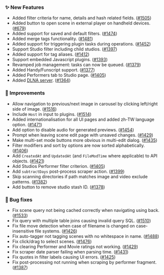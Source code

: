 ### ✨ New Features

- Added filter criteria for name, details and hash related fields. ([#1505](https://github.com/stashapp/stash/pull/1505))
- Added button to open scene in external player on handheld devices. ([#679](https://github.com/stashapp/stash/pull/679))
- Added support for saved and default filters. ([#1474](https://github.com/stashapp/stash/pull/1474))
- Added merge tags functionality. ([#1481](https://github.com/stashapp/stash/pull/1481))
- Added support for triggering plugin tasks during operations. ([#1452](https://github.com/stashapp/stash/pull/1452))
- Support Studio filter including child studios. ([#1397](https://github.com/stashapp/stash/pull/1397))
- Added support for tag aliases. ([#1412](https://github.com/stashapp/stash/pull/1412))
- Support embedded Javascript plugins. ([#1393](https://github.com/stashapp/stash/pull/1393))
- Revamped job management: tasks can now be queued. ([#1379](https://github.com/stashapp/stash/pull/1379))
- Added Handy/Funscript support. ([#1377](https://github.com/stashapp/stash/pull/1377))
- Added Performers tab to Studio page. ([#1405](https://github.com/stashapp/stash/pull/1405))
- Added [DLNA server](/settings?tab=dlna). ([#1364](https://github.com/stashapp/stash/pull/1364))

### 🎨 Improvements

- Allow navigation to previous/next image in carousel by clicking left/right side of image. ([#1516](https://github.com/stashapp/stash/pull/1516))
- Include `Host` in input to plugins. ([#1514](https://github.com/stashapp/stash/pull/1514))
- Added internationalisation for all UI pages and added zh-TW language option. ([#1471](https://github.com/stashapp/stash/pull/1471))
- Add option to disable audio for generated previews. ([#1454](https://github.com/stashapp/stash/pull/1454))
- Prompt when leaving scene edit page with unsaved changes. ([#1429](https://github.com/stashapp/stash/pull/1429))
- Make multi-set mode buttons more obvious in multi-edit dialog. ([#1435](https://github.com/stashapp/stash/pull/1435))
- Filter modifiers and sort by options are now sorted alphabetically. ([#1406](https://github.com/stashapp/stash/pull/1406))
- Add `CreatedAt` and `UpdatedAt` (and `FileModTime` where applicable) to API objects. ([#1421](https://github.com/stashapp/stash/pull/1421))
- Add Studios Performer filter criterion. ([#1405](https://github.com/stashapp/stash/pull/1405))
- Add `subtractDays` post-process scraper action. ([#1399](https://github.com/stashapp/stash/pull/1399))
- Skip scanning directories if path matches image and video exclude patterns. ([#1382](https://github.com/stashapp/stash/pull/1382))
- Add button to remove studio stash ID. ([#1378](https://github.com/stashapp/stash/pull/1378))

### 🐛 Bug fixes

- Fix scene query not being cached correctly when navigating using back. ([#1533](https://github.com/stashapp/stash/pull/1533))
- Fix query with multiple table joins causing invalid query SQL. ([#1510](https://github.com/stashapp/stash/pull/1510))
- Fix file move detection when case of filename is changed on case-insensitive file systems. ([#1426](https://github.com/stashapp/stash/issues/1426))
- Fix auto-tagger not tagging scenes with no whitespace in name. ([#1488](https://github.com/stashapp/stash/pull/1488))
- Fix click/drag to select scenes. ([#1476](https://github.com/stashapp/stash/pull/1476))
- Fix clearing Performer and Movie ratings not working. ([#1429](https://github.com/stashapp/stash/pull/1429))
- Fix scraper date parser failing when parsing time. ([#1431](https://github.com/stashapp/stash/pull/1431))
- Fix quotes in filter labels causing UI errors. ([#1425](https://github.com/stashapp/stash/pull/1425))
- Fix post-processing not running when scraping by performer fragment. ([#1387](https://github.com/stashapp/stash/pull/1387))
